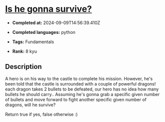 # [Is he gonna survive?](https://www.codewars.com/kata/59ca8246d751df55cc00014c)

- **Completed at:** 2024-09-09T14:56:39.410Z

- **Completed languages:** python

- **Tags:** Fundamentals

- **Rank:** 8 kyu

## Description

A hero is on his way to the castle to complete his mission. However, he's been told that the castle is surrounded with a couple of powerful dragons! each dragon takes 2 bullets to be defeated, our hero has no idea how many bullets he should carry.. Assuming he's gonna grab a specific given number of bullets and move forward to fight another specific given number of dragons, will he survive?

Return true if yes, false otherwise :)